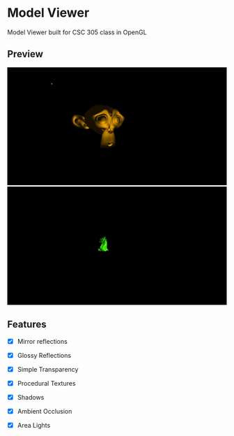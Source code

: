 # Model Viewer

Model Viewer built for CSC 305 class in OpenGL

## Preview

![](monkey.gif)
![](dragon.gif)

## Features 

- [x] Mirror reflections
- [x] Glossy Reflections
- [x] Simple Transparency
- [x] Procedural Textures
- [x] Shadows
- [x] Ambient Occlusion
- [x] Area Lights

